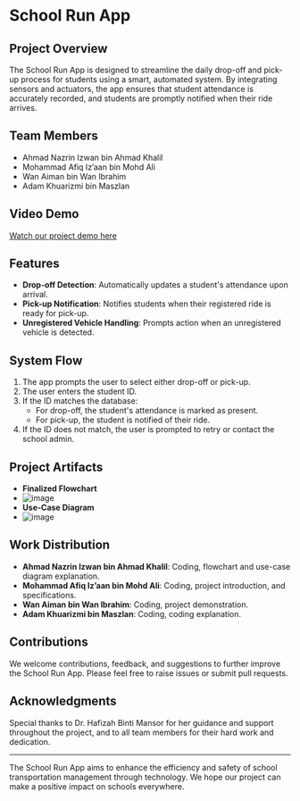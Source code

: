 # School Run App

## Project Overview
The School Run App is designed to streamline the daily drop-off and pick-up process for students using a smart, automated system. By integrating sensors and actuators, the app ensures that student attendance is accurately recorded, and students are promptly notified when their ride arrives.


## Team Members
- Ahmad Nazrin Izwan bin Ahmad Khalil
- Mohammad Afiq Iz’aan bin Mohd Ali
- Wan Aiman bin Wan Ibrahim
- Adam Khuarizmi bin Maszlan

## Video Demo

[Watch our project demo here](https://youtu.be/zq2rcFwyIlo)

## Features
- **Drop-off Detection**: Automatically updates a student's attendance upon arrival.
- **Pick-up Notification**: Notifies students when their registered ride is ready for pick-up.
- **Unregistered Vehicle Handling**: Prompts action when an unregistered vehicle is detected.

## System Flow
1. The app prompts the user to select either drop-off or pick-up.
2. The user enters the student ID.
3. If the ID matches the database:
   - For drop-off, the student's attendance is marked as present.
   - For pick-up, the student is notified of their ride.
4. If the ID does not match, the user is prompted to retry or contact the school admin.

## Project Artifacts
- **Finalized Flowchart**
- ![image](https://github.com/wan-aiman/School-Run-App/assets/92302486/fe61dde6-f901-4514-a1e4-6174442389bf)
- **Use-Case Diagram**
- ![image](https://github.com/wan-aiman/School-Run-App/assets/92302486/274bdd35-385f-41f9-93cc-4619d574f190)


## Work Distribution
- **Ahmad Nazrin Izwan bin Ahmad Khalil**: Coding, flowchart and use-case diagram explanation.
- **Mohammad Afiq Iz’aan bin Mohd Ali**: Coding, project introduction, and specifications.
- **Wan Aiman bin Wan Ibrahim**: Coding, project demonstration.
- **Adam Khuarizmi bin Maszlan**: Coding, coding explanation.

## Contributions
We welcome contributions, feedback, and suggestions to further improve the School Run App. Please feel free to raise issues or submit pull requests.

## Acknowledgments
Special thanks to Dr. Hafizah Binti Mansor for her guidance and support throughout the project, and to all team members for their hard work and dedication.

---

The School Run App aims to enhance the efficiency and safety of school transportation management through technology. We hope our project can make a positive impact on schools everywhere.
